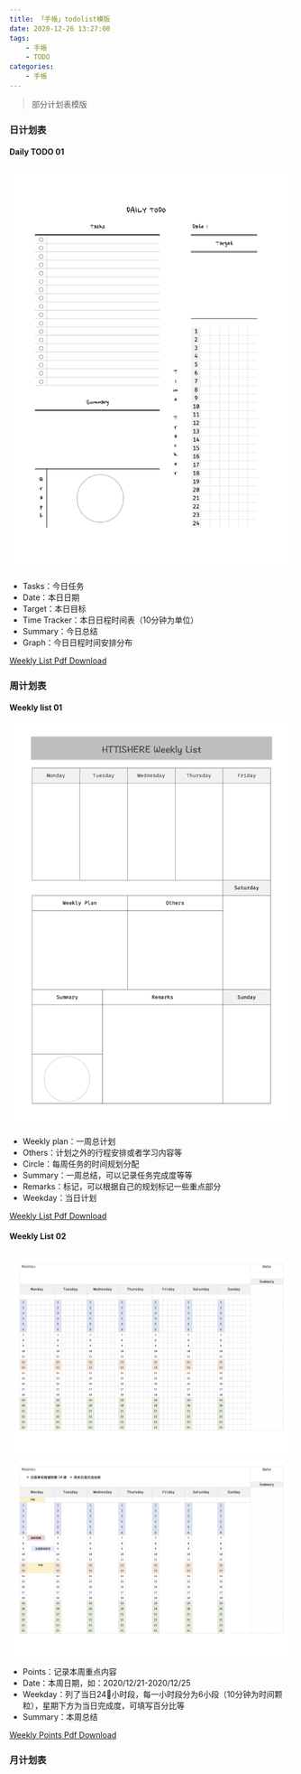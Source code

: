 ```yaml
---
title: 「手帳」todolist模版
date: 2020-12-26 13:27:00
tags: 
    - 手帳
    - TODO
categories: 
    - 手帳
---
```


> 部分计划表模版

### 日计划表

#### Daily TODO 01

![](todolist-template/Daily-TODO.png)

- Tasks：今日任务
- Date：本日日期
- Target：本日目标
- Time Tracker：本日日程时间表（10分钟为单位）
- Summary：今日总结
- Graph：今日日程时间安排分布

[Weekly List Pdf Download](Daily-TODO.pdf)

### 周计划表

#### Weekly list 01

![](todolist-template/Weekly-List.png)

- Weekly plan：一周总计划
- Others：计划之外的行程安排或者学习内容等
- Circle：每周任务的时间规划分配
- Summary：一周总结，可以记录任务完成度等等
- Remarks：标记，可以根据自己的规划标记一些重点部分
- Weekday：当日计划

[Weekly List Pdf Download](Weekly-List.pdf)

#### Weekly List 02
![](todolist-template/Weekly-Points2.png)
![](todolist-template/Weekly-Points_dashed_1.png)

- Points：记录本周重点内容
- Date：本周日期，如：2020/12/21-2020/12/25
- Weekday：列了当日24小时段，每一小时段分为6小段（10分钟为时间颗粒），星期下方为当日完成度，可填写百分比等
- Summary：本周总结
  
[Weekly Points Pdf Download](Weekly-Points2.pdf)


### 月计划表
